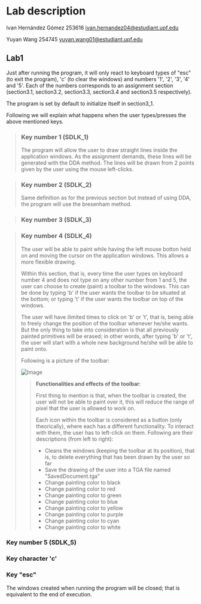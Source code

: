 #  Lab description

Ivan Hernández Gómez 253616 ivan.hernandez04@estudiant.upf.edu

Yuyan Wang 254745 yuyan.wang01@estudiant.upf.edu

## Lab1

Just after running the program, it will only react to keyboard types of "esc" (to exit the program), 'c' (to clear the windows) and numbers '1', '2', '3', '4' and '5'. Each of the numbers corresponds to an assignment section (section3.1, section3.2, section3.3, section3.4 and section3.5 respectively).

The program is set by default to initialize itself in section3_1.

Following we will explain what happens when the user types/presses the above mentioned keys.

>### **Key number 1 (SDLK_1)**
>
>The program will allow the user to draw straight lines inside the application windows. As the assignment demands, these lines will be generated with the DDA method. The lines will be drawn from 2 points given by the user using the mouse left-clicks.

>### **Key number 2 (SDLK_2)**
>
>Same definition as for the previous section but instead of using DDA, the program will use the bresenham method.

>### **Key number 3 (SDLK_3)**



>### **Key number 4 (SDLK_4)**
>
>The user will be able to paint while having the left mouse botton held on and moving the cursor on the application windows. This allows a more flexible drawing. 
>
>Within this section, that is, every time the user types on keyboard number 4 and does not type on any other number from 1 and 5, the user can choose to create (paint) a toolbar to the windows. This can be done by typing 'b' if the user wants the toolbar to be situated at the bottom; or typing 't' if the user wants the toolbar on top of the windows.
>
>The user will have ilimited times to click on 'b' or 't', that is, being able to freely change the position of the toolbar whenever he/she wants. But the only thing to take into consideration is that all previously painted primitives will be erased; in other words, after typing 'b' or 't', the user will start with a whole new background he/she will be able to paint onto.
>
> Following is a picture of the toolbar:
>
> ![Image](res/images/toolbar.png "toolbar.png")
>
>>**Functionalities and effects of the toolbar**: 
>>
>> First thing to mention is that, when the toolbar is created, the user will not be able to paint over it, this will reduce the range of pixel that the user is allowed to work on.
>>
>> Each icon within the toolbar is considered as a button (only theorically), where each has a different functionality. To interact with them, the user has to left-click on them. Following are their descriptions (from left to right):
>> * Cleans the windows (keeping the toolbar at its position), that is, to delete everything that has been drawn by the user so far
>> * Save the drawing of the user into a TGA file named "SavedDocument.tga"
>> * Change painting color to black
>> * Change painting color to red
>> * Change painting color to green
>> * Change painting color to blue
>> * Change painting color to yellow
>> * Change painting color to purple
>> * Change painting color to cyan
>> * Change painting color to white

### **Key number 5 (SDLK_5)**

### **Key character 'c'**

### **Key "esc"**

The windows created when running the program will be closed; that is equivalent to the end of execution.